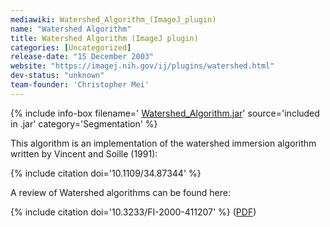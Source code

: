 ```yaml
---
mediawiki: Watershed_Algorithm_(ImageJ_plugin)
name: "Watershed Algorithm"
title: Watershed Algorithm (ImageJ plugin)
categories: [Uncategorized]
release-date: "15 December 2003"
website: "https://imagej.nih.gov/ij/plugins/watershed.html"
dev-status: "unknown"
team-founder: 'Christopher Mei'
---
```


{% include info-box filename=' [Watershed_Algorithm.jar](https://imagej.nih.gov/ij/plugins/download/jars/Watershed_Algorithm.jar)' source='included in .jar' category='Segmentation' %}

This algorithm is an implementation of the watershed immersion algorithm written by Vincent and Soille (1991):

{% include citation doi='10.1109/34.87344' %}

A review of Watershed algorithms can be found here:

{% include citation doi='10.3233/FI-2000-411207' %} ([PDF](http://www.cs.rug.nl/~roe/publications/parwshed.pdf))
